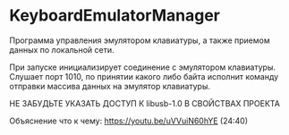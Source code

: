 # KeyboardEmulatorManager
Программа управления эмулятором клавиатуры, а также приемом данных по локальной сети.

При запуске инициализирует соединение с эмулятором клавиатуры.
Слушает порт 1010, по принятии какого либо байта исполнит команду отправки массива данных на эмулятор клавиатуры.

НЕ ЗАБУДЬТЕ УКАЗАТЬ ДОСТУП К libusb-1.0 В СВОЙСТВАХ ПРОЕКТА

Объяснение что к чему: https://youtu.be/uVVuiN60hYE (24:40)
